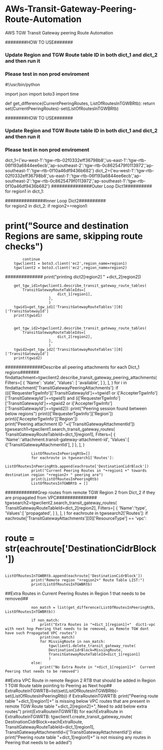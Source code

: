# AWs-Transit-Gateway-Peering-Route-Automation
AWS TGW Transit Gateway peering Route Automation

########HOW TO USE#######
### Update Region and TGW Route table ID in both dict_1 and dict_2 and then run it
### Please test in non prod enviroment



#!/usr/bin/python

import json
import boto3
import time

def get_difference(CurrentPeeringRoutes, ListOfRoutesInTGWBRtb):
    return set(CurrentPeeringRoutes)-set(ListOfRoutesInTGWBRtb)

########HOW TO USE#######
### Update Region and TGW Route table ID in both dict_1 and dict_2 and then run it
### Please test in non prod enviroment
dict_1={'eu-west-1':'tgw-rtb-02f0332eff36798b8','us-east-1':'tgw-rtb-06f193a6844ee6ecb','ap-southeast-2':'tgw-rtb-0c8625479f0113972','ap-southeast-1':'tgw-rtb-0f10a46df9436b682'}
dict_2={'eu-west-1':'tgw-rtb-02f0332eff36798b8','us-east-1':'tgw-rtb-06f193a6844ee6ecb','ap-southeast-2':'tgw-rtb-0c8625479f0113972','ap-southeast-1':'tgw-rtb-0f10a46df9436b682'}
###############Outer Loop Dict1##########
for region1 in dict_1:

    
###############Inner Loop Dict2##########    
    for region2 in dict_2:
        if region2==region1:
#            print("Source and destination Regions are same, skipping route checks")
            continue
        tgwclient1 = boto3.client('ec2',region_name=region1)
        tgwclient2 = boto3.client('ec2',region_name=region2)
##############
        print("printing dict2[region2] " +dict_2[region2])
        
        
        get_tgw_id1=tgwclient1.describe_transit_gateway_route_tables(
            TransitGatewayRouteTableIds=[
                            dict_1[region1],
                        ],
                        )
        tgwid1=get_tgw_id1['TransitGatewayRouteTables'][0]['TransitGatewayId']
        print(tgwid1)

        
        get_tgw_id2=tgwclient2.describe_transit_gateway_route_tables(
            TransitGatewayRouteTableIds=[
                            dict_2[region2],
                        ],
                        )
        tgwid2=get_tgw_id2['TransitGatewayRouteTables'][0]['TransitGatewayId']
        print(tgwid2)
##############Describe all peering attachments for each Dict_1 regions#######
        findattachment=tgwclient2.describe_transit_gateway_peering_attachments(
                    Filters=[
                        {
                            'Name': 'state',
                            'Values': [
                                'available',
                                        ]
                        },
                            ],
                                )
        for i in findattachment['TransitGatewayPeeringAttachments']:
            if ((i['RequesterTgwInfo']['TransitGatewayId']==tgwid1 or i['AccepterTgwInfo']['TransitGatewayId']==tgwid1) and (i['RequesterTgwInfo']['TransitGatewayId']==tgwid2 or i['AccepterTgwInfo']['TransitGatewayId']==tgwid2)):
                print("Peering session found between below regions")
                print(i['RequesterTgwInfo']['Region'])
                print(i['AccepterTgwInfo']['Region'])        
                print("Peering attachment ID "+i['TransitGatewayAttachmentId'])
                tgwsearch1=tgwclient1.search_transit_gateway_routes(
                    TransitGatewayRouteTableId=dict_1[region1],
                    Filters=[
                        {
                            'Name':'attachment.transit-gateway-attachment-id',
                            'Values':[
                                    i['TransitGatewayAttachmentId'],
                                    ]
                        },
                        ],
                )

                ListOfRoutesInPeeringRtb=[]
                for eachroute in tgwsearch1['Routes']:
                    ListOfRoutesInPeeringRtb.append(eachroute['DestinationCidrBlock'])
                print("Current Peering Routes in "+region1 +" towards destination region "+region2+ " peering are")
                print(ListOfRoutesInPeeringRtb)
                ListOfRoutesInTGWBRtb = []
############Grep routes from remote TGW Region 2 from Dict_2 if they are propagated from VPC###############
                tgwsearch2=tgwclient2.search_transit_gateway_routes(
                TransitGatewayRouteTableId=dict_2[region2],
                Filters=[
                        {
                                'Name':'type',
                                'Values':[
                                        'propagated',
                                        ]
                        },
                        ],
            )
                for eachroute in tgwsearch2['Routes']:
                    if eachroute['TransitGatewayAttachments'][0]['ResourceType'] == 'vpc':
#                        route = str(eachroute['DestinationCidrBlock'])
                        ListOfRoutesInTGWBRtb.append(eachroute['DestinationCidrBlock'])
                print("Remote region "+region2+" Route Table LIST:")
                print(ListOfRoutesInTGWBRtb)


##Extra Routes in Current Peering Routes in Region 1 that needs to be removed##


                non_match = list(get_difference(ListOfRoutesInPeeringRtb, ListOfRoutesInTGWBRtb))

                if non_match:
                    print("Extra Routes in "+dict_1[region1]+"  dict1-vpc with next hop Peering that needs to be removed, as Remote TGW dont have such Propagated VPC routes")
                    print(non_match)
                    for MissingRoute in non_match:
                        tgwclient1.delete_transit_gateway_route(
                        DestinationCidrBlock=MissingRoute,
                        TransitGatewayRouteTableId=dict_1[region1]
                        )
                else:
                    print("No Extra Route in "+dict_1[region1]+"  Current Peering that needs to be removed")


##Extra VPC Route in remote Region 2 RTB that should be added in Region 1 TGW Route table pointing to Peering as Next hop##
                ExtraRouteinTGWRTB=list(set(ListOfRoutesInTGWBRtb)-set(ListOfRoutesInPeeringRtb))
                if ExtraRouteinTGWRTB:
                    print("Peering route table "+dict_1[region1]+"   is missing below VPC routes that are present in remote TGW Route table "+dict_2[region2]+", Need to add below extra routes")
                    print(ExtraRouteinTGWRTB)
                    for eachExtraRoute in ExtraRouteinTGWRTB:
                        tgwclient1.create_transit_gateway_route(
                            DestinationCidrBlock=eachExtraRoute,
                            TransitGatewayRouteTableId=dict_1[region1],
                            TransitGatewayAttachmentId=i['TransitGatewayAttachmentId'])
                else:
                    print("Peering route table "+dict_1[region1]+" is not missing any routes in Peering that needs to be added")


